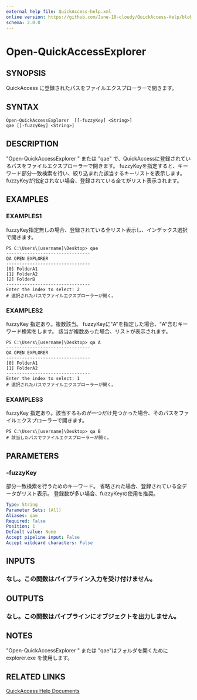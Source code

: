```yaml
---
external help file: QuickAccess-help.xml
online version: https://github.com/June-10-cloudy/QuickAccess-Help/blob/main/en-US/QuickAccess-help.xml
schema: 2.0.0
---
```

# Open-QuickAccessExplorer 
## SYNOPSIS
QuickAccess に登録されたパスをファイルエクスプローラーで開きます。
## SYNTAX
```
Open-QuickAccessExplorer  [[-fuzzyKey] <String>]
qae [[-fuzzyKey] <String>]
```
## DESCRIPTION
"Open-QuickAccessExplorer " または "qae" で、QuickAccessに登録されているパスをファイルエクスプローラーで開きます。
fuzzyKeyを指定すると、キーワード部分一致検索を行い、絞り込まれた該当するキーリストを表示します。
fuzzyKeyが指定されない場合、登録されている全てがリスト表示されます。
## EXAMPLES
### EXAMPLES1
fuzzyKey指定無しの場合、登録されている全リスト表示し、インデックス選択で開きます。
```
PS C:\Users\[username]\Desktop> qae
--------------------------------
QA OPEN EXPLORER
--------------------------------
[0] FolderA1
[1] FolderA2
[2] FolderB
--------------------------------
Enter the index to select: 2
# 選択されたパスでファイルエクスプローラーが開く。
```
### EXAMPLES2 
fuzzyKey 指定あり。複数該当。
fuzzyKeyに"A"を指定した場合、"A"含むキーワード検索をします。
該当が複数あった場合、リストが表示されます。
```
PS C:\Users\[username]\Desktop> qa A
--------------------------------
QA OPEN EXPLORER
--------------------------------
[0] FolderA1
[1] FolderA2
--------------------------------
Enter the index to select: 1
# 選択されたパスでファイルエクスプローラーが開く。
```
### EXAMPLES3
fuzzyKey 指定あり。該当するものが一つだけ見つかった場合、そのパスをファイルエクスプローラーで開きます。
```
PS C:\Users\[username]\Desktop> qa B
# 該当したパスでファイルエクスプローラーが開く。
```
## PARAMETERS
### -fuzzyKey
部分一致検索を行うためのキーワード。
省略された場合、登録されている全データがリスト表示。
登録数が多い場合、fuzzyKeyの使用を推奨。
```yaml
Type: String
Parameter Sets: (All)
Aliases: qae
Required: False
Position: 1
Default value: None
Accept pipeline input: False
Accept wildcard characters: False
```
## INPUTS
### なし。この関数はパイプライン入力を受け付けません。
## OUTPUTS
### なし。この関数はパイプラインにオブジェクトを出力しません。
## NOTES
"Open-QuickAccessExplorer " または "qae"はフォルダを開くために explorer.exe を使用します。
## RELATED LINKS
[QuickAccess Help Documents](https://github.com/June-10-cloudy/QuickAccess-Help)